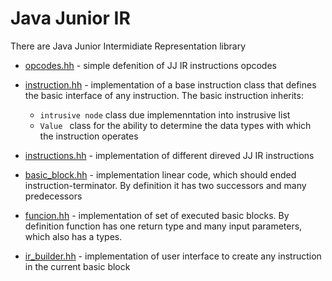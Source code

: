 # Java Junior IR 

There are Java Junior Intermidiate Representation library 

- [opcodes.hh](https://github.com/uslsteen/master_compiler_course/blob/main/include/IR/opcodes.hh) - simple defenition of JJ IR instructions opcodes

- [instruction.hh](https://github.com/uslsteen/master_compiler_course/blob/main/include/IR/instruction.hh) - implementation of a base instruction class that defines the basic interface of any instruction.
The basic instruction inherits:
    - ```intrusive node``` class due implemenntation into instrusive list
    - ```Value ``` class for the ability to determine the data types with which the instruction operates

- [instructions.hh](https://github.com/uslsteen/master_compiler_course/blob/main/include/IR/instructions.hh) - implementation of different direved JJ IR instructions 

- [basic_block.hh](https://github.com/uslsteen/master_compiler_course/blob/main/include/IR/basic_block.hh) - implementation linear code, which should ended instruction-terminator. By definition it has two successors and many predecessors

- [funcion.hh](https://github.com/uslsteen/master_compiler_course/blob/main/include/IR/function.hh) - implementation of set of executed basic blocks. By definition function has one return type and many input parameters, which also has a types.

- [ir_builder.hh](https://github.com/uslsteen/master_compiler_course/blob/main/include/IR/ir_builder.hh) - implementation of user interface to create any instruction in the current basic block